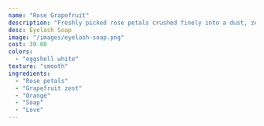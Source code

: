 ```yaml
---
name: "Rose Grapefruit"
description: "Freshly picked rose petals crushed finely into a dust, zesty grapefruit scent, vegan."
desc: Eyelash Soap
image: "/images/eyelash-soap.png"
cost: 30.00
colors:
  - "eggshell white"
texture: "smooth"
ingredients:
  - "Rose petals"
  - "Grapefruit zest"
  - "Orange"
  - "Soap"
  - "Love"
---
```

